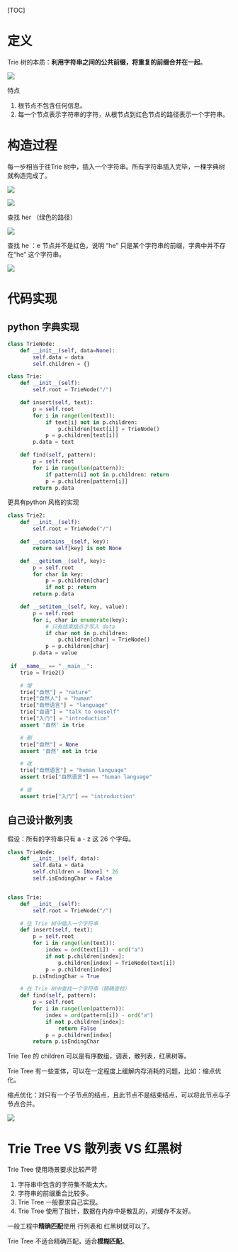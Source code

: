 [TOC]

# 定义

Trie 树的本质：**利用字符串之间的公共前缀，将重复的前缀合并在一起**。

![](../image/QQ20191208-164542.png)

特点

1. 根节点不包含任何信息。
2. 每一个节点表示字符串的字符，从根节点到红色节点的路径表示一个字符串。

# 构造过程

每一步相当于往Trie 树中，插入一个字符串。所有字符串插入完毕，一棵字典树就构造完成了。

![](../image/QQ20191208-165115.png)

![](../image/QQ20191208-165142.png)

查找 her （绿色的路径）

![](../image/QQ20191208-165235.png)

查找 he ：e 节点并不是红色，说明 “he” 只是某个字符串的前缀，字典中并不存在“he” 这个字符串。

![](../image/QQ20191208-165434.png)

# 代码实现

##  python 字典实现

```python
class TrieNode:
    def __init__(self, data=None):
        self.data = data
        self.children = {}

class Trie:
    def __init__(self):
        self.root = TrieNode("/")

    def insert(self, text):
        p = self.root
        for i in range(len(text)):
            if text[i] not in p.children:
                p.children[text[i]] = TrieNode()
            p = p.children[text[i]]
        p.data = text

    def find(self, pattern):
        p = self.root
        for i in range(len(pattern)):
            if pattern[i] not in p.children: return
            p = p.children[pattern[i]]
        return p.data
```

更具有python 风格的实现

```python
class Trie2:
    def __init__(self):
        self.root = TrieNode("/")

    def __contains__(self, key):
        return self[key] is not None

    def __getitem__(self, key):
        p = self.root
        for char in key:
            p = p.children[char]
            if not p: return
        return p.data

    def __setitem__(self, key, value):
        p = self.root
        for i, char in enumerate(key):
            # 只有结束结点才写入 data
            if char not in p.children:
                p.children[char] = TrieNode()
            p = p.children[char]
        p.data = value
        
 if __name__ == "__main__":
    trie = Trie2()

    # 增
    trie["自然"] = "nature"
    trie["自然人"] = "human"
    trie["自然语言"] = "language"
    trie["自语"] = "talk to oneself"
    trie["入门"] = "introduction"
    assert '自然' in trie

    # 删
    trie["自然"] = None
    assert '自然' not in trie

    # 改
    trie["自然语言"] = "human language"
    assert trie["自然语言"] == "human language"

    # 查
    assert trie["入门"] == "introduction"
```



## 自己设计散列表

假设：所有的字符串只有 a - z 这 26 个字母。

```python
class TrieNode:
    def __init__(self, data):
        self.data = data
        self.children = [None] * 26
        self.isEndingChar = False


class Trie:
    def __init__(self):
        self.root = TrieNode("/")

    # 往 Trie 树中插入一个字符串
    def insert(self, text):
        p = self.root
        for i in range(len(text)):
            index = ord(text[i]) - ord("a")
            if not p.children[index]:
                p.children[index] = TrieNode(text[i])
            p = p.children[index]
        p.isEndingChar = True

    # 在 Trie 树中查找一个字符串（精确查找）
    def find(self, pattern):
        p = self.root
        for i in range(len(pattern)):
            index = ord(pattern[i]) - ord("a")
            if not p.children[index]:
                return False
            p = p.children[index]
        return p.isEndingChar
```





Trie Tee 的 children 可以是有序数组，调表，散列表，红黑树等。

Trie Tree 有一些变体，可以在一定程度上缓解内存消耗的问题，比如：缩点优化。

缩点优化：对只有一个子节点的结点，且此节点不是结束结点，可以将此节点与子节点合并。

![](../image/QQ20191208-172042.png)

# Trie Tree VS 散列表 VS 红黑树

Trie Tree 使用场景要求比较严苛

1. 字符串中包含的字符集不能太大。
2. 字符串的前缀重合比较多。
3. Trie Tree 一般要求自己实现。
4. Trie Tree 使用了指针，数据在内存中是散乱的，对缓存不友好。

一般工程中**精确匹配**使用 行列表和 红黑树就可以了。

Trie Tree 不适合精确匹配，适合**模糊匹配**。